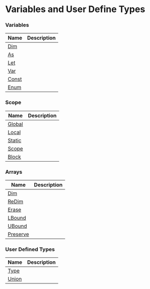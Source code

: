 # Variables and User Define Types

### Variables

| Name       | Description |
| ---------- | ----------- |
| [Dim](#dim) |  |
| [As](#as) |  |
| [Let](#let) |  |
| [Var](#var) |  |
| [Const](#const) |  |
| [Enum](#enum) |  |

### Scope

| Name       | Description |
| ---------- | ----------- |
| [Global](#global) |  |
| [Local](#local) |  |
| [Static](#static) |  |
| [Scope](#scope) |  |
| [Block](#block) |  |

### Arrays

| Name       | Description |
| ---------- | ----------- |
| [Dim](#dim2) |  |
| [ReDim](#redim) |  |
| [Erase](#erase) |  |
| [LBound](#lbound) |  |
| [UBound](#ubound) |  |
| [Preserve](#preserve) |  |

### User Defined Types

| Name       | Description |
| ---------- | ----------- |
| [Type](#type) |  |
| [Union](#union) |  |

